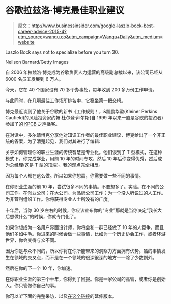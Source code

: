 # 谷歌拉兹洛·博克最佳职业建议

> 原文：<http://www.businessinsider.com/google-laszlo-bock-best-career-advice-2015-4?utm_source=wanqu.co&utm_campaign=Wanqu+Daily&utm_medium=website>

 Laszlo Bock says not to specialize before you turn 30.

Neilson Barnard/Getty Images

自 2006 年拉兹洛·博克成为谷歌负责人力运营的高级副总裁以来，该公司已经从 6000 名员工发展到 6 万人。

今天，它在 40 个国家设有 70 多个办事处，每年收到 200 多万份工作申请。

与此同时，在几项最佳工作场所排名中，它稳坐第一把交椅。

博克最近谈到了他关于谷歌的新书《工作规则！，&凯鹏华盈(Kleiner Perkins Caufield)的风险投资家约翰·杜尔登·拜尔斯(自 1999 年以来一直是谷歌的投资者)参加了[的 KPCB 之声播客](https://soundcloud.com/kleinerperkins/kpcb-work-rules-short-edit)。

在对话中，多尔请博克分享他对知识工作者的最佳职业建议，博克给出了一个非正统的答案，为了清楚起见，我们对其进行了编辑:

关于如何管理你的职业生涯的传统智慧是专业化。他们谈到了 T 型模式，在这种模式下，你完成学业，用前 10 年的时间专攻，然后 10 年后你变得优秀，然后成为总经理(这是 T 型的顶端)。我的观点完全相反。

因为每个人都在这么做。所以如果你想赢，你需要做一些不同的事情。

在你职业生涯的前 10 年，尝试很多不同的事情。不要想多了。实验。在不同的公司工作。在创业公司；在大公司。为品牌公司工作；为一个没人听说过的人工作。为非营利组织工作。你将获得专业人士所没有的广度。

十年后，当你 30 岁左右的时候，你应该宣布你的“专业”那就是当你决定“我长大后想做什么”的时候，你就专门化了。

如果你想成为一名用户界面设计师，你将会和一群已经做了 10 年的人竞争，而且他们多如牛毛。你进来的时候会做一些事情，比如为一个历史协会工作，或者环游世界，你会变得与众不同。

因为你是与众不同的，所以你将在你所能带来的洞察力方面拥有优势。酷的事情发生在领域的交叉点，而不是在一个领域的很深很深的地方——除了少数例外。

然后在你的下一个 10 年，你加速。

在你职业生涯的第三个十年，你得到了回报。你是一家公司的高管，或者你是创始人。你只管做你自己的事。

你可以听下面的完整采访，以及[在这个链接](https://soundcloud.com/kleinerperkins/kpcb-work-rules-long-edit)的延伸版本。